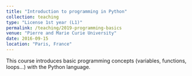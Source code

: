 ```yaml
---
title: "Introduction to programming in Python"
collection: teaching
type: "License 1st year (L1)"
permalink: /teaching/2019-programming-basics
venue: "Pierre and Marie Curie University"
date: 2016-09-15
location: "Paris, France"
---
```


This course introduces basic programming concepts (variables, functions, loops...) with the Python language. 

